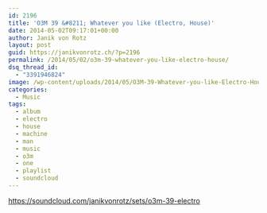 ```yaml
---
id: 2196
title: 'O3M 39 &#8211; Whatever you like (Electro, House)'
date: 2014-05-02T09:17:01+00:00
author: Janik von Rotz
layout: post
guid: https://janikvonrotz.ch/?p=2196
permalink: /2014/05/02/o3m-39-whatever-you-like-electro-house/
dsq_thread_id:
  - "3391946824"
image: /wp-content/uploads/2014/05/O3M-39-Whatever-you-like-Electro-House.jpg
categories:
  - Music
tags:
  - album
  - electro
  - house
  - machine
  - man
  - music
  - o3m
  - one
  - playlist
  - soundcloud
---
```

https://soundcloud.com/janikvonrotz/sets/o3m-39-electro